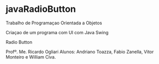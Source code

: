 # javaRadioButton
Trabalho de Programaçao Orientada a Objetos

Criaçao de um programa com UI com Java Swing

Radio Button

Profº. Me. Ricardo Ogliari
Alunos: Andriano Toazza, Fabio Zanella, Vitor Monteiro e William Civa.